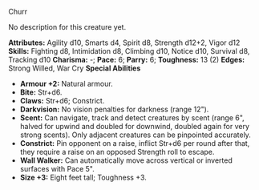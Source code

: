Churr

No description for this creature yet.

**Attributes:** Agility d10, Smarts d4, Spirit d8, Strength d12+2, Vigor
d12
**Skills:** Fighting d8, Intimidation d8, Climbing d10, Notice d10,
Survival d8, Tracking d10
**Charisma:** -; **Pace:** 6; **Parry:** 6; **Toughness:** 13 (2)
**Edges:** Strong Willed, War Cry
**Special Abilities**
- **Armour +2:** Natural armour.
- **Bite:** Str+d6.
- **Claws:** Str+d6; Constrict.
- **Darkvision:** No vision penalties for darkness (range 12").
- **Scent:** Can navigate, track and detect creatures by scent (range
6", halved for upwind and doubled for downwind, doubled again for very
strong scents). Only adjacent creatures can be pinpointed accurately.
- **Constrict:** Pin opponent on a raise, inflict Str+d6 per round after
that, they require a raise on an opposed Strength roll to escape.
- **Wall Walker:** Can automatically move across vertical or inverted
surfaces with Pace 5".
- **Size +3:** Eight feet tall; Toughness +3.

